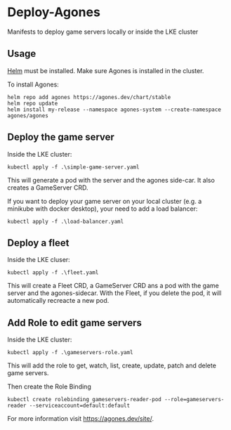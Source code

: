 # Deploy-Agones
Manifests to deploy game servers locally or inside the LKE cluster

## Usage

[Helm](https://helm.sh) must be installed.
Make sure Agones is installed in the cluster.

To install Agones:

```console
helm repo add agones https://agones.dev/chart/stable
helm repo update
helm install my-release --namespace agones-system --create-namespace agones/agones
```

## Deploy the game server

Inside the LKE cluster:
```console
kubectl apply -f .\simple-game-server.yaml
```
This will generate a pod with the server and the agones side-car. It also creates a GameServer CRD.

If you want to deploy your game server on your local cluster (e.g. a minikube with docker desktop), your need to add a load balancer:
```console
kubectl apply -f .\load-balancer.yaml
```

## Deploy a fleet

Inside the LKE cluser:

```console
kubectl apply -f .\fleet.yaml
```

This will create a Fleet CRD, a GameServer CRD ans a pod with the game server and the agones-sidecar.
With the Fleet, if you delete the pod, it will automatically recreacte a new pod.

## Add Role to edit game servers

Inside the LKE cluster:
```console
kubectl apply -f .\gameservers-role.yaml
```
This will add the role to get, watch, list, create, update, patch and delete game servers.

Then create the Role Binding
```console
kubectl create rolebinding gameservers-reader-pod --role=gameservers-reader --serviceaccount=default:default
```

For more information visit https://agones.dev/site/.
